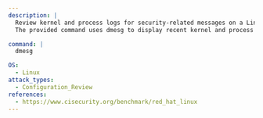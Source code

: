 ```yaml
---
description: |
  Review kernel and process logs for security-related messages on a Linux system.
  The provided command uses dmesg to display recent kernel and process events, which can help identify security issues or misconfigurations as part of process hardening and security assessment.

command: |
  dmesg

OS:
  - Linux
attack_types:
  - Configuration_Review
references:
  - https://www.cisecurity.org/benchmark/red_hat_linux
---
```

